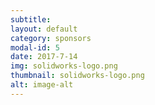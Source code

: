 ```yaml
---
subtitle:
layout: default
category: sponsors
modal-id: 5
date: 2017-7-14
img: solidworks-logo.png
thumbnail: solidworks-logo.png 
alt: image-alt 
---
```



